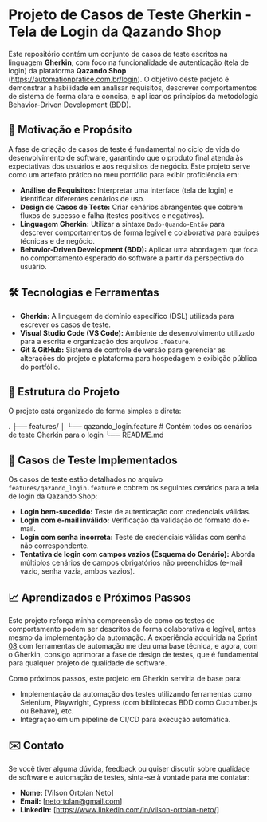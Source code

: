 # Projeto de Casos de Teste Gherkin - Tela de Login da Qazando Shop

Este repositório contém um conjunto de casos de teste escritos na linguagem **Gherkin**, com foco na funcionalidade de autenticação (tela de login) da plataforma **Qazando Shop** (https://automationpratice.com.br/login). 
O objetivo deste projeto é demonstrar a habilidade em analisar requisitos, descrever comportamentos de sistema de forma clara e concisa, e apl  icar os princípios da metodologia Behavior-Driven Development (BDD).

## 🚀 Motivação e Propósito

A fase de criação de casos de teste é fundamental no ciclo de vida do desenvolvimento de software, garantindo que o produto final atenda às expectativas dos usuários e aos requisitos de negócio. Este projeto serve como um artefato prático no meu portfólio para exibir proficiência em:

* **Análise de Requisitos:** Interpretar uma interface (tela de login) e identificar diferentes cenários de uso.
* **Design de Casos de Teste:** Criar cenários abrangentes que cobrem fluxos de sucesso e falha (testes positivos e negativos).
* **Linguagem Gherkin:** Utilizar a sintaxe `Dado-Quando-Então` para descrever comportamentos de forma legível e colaborativa para equipes técnicas e de negócio.
* **Behavior-Driven Development (BDD):** Aplicar uma abordagem que foca no comportamento esperado do software a partir da perspectiva do usuário.

## 🛠️ Tecnologias e Ferramentas

* **Gherkin:** A linguagem de domínio específico (DSL) utilizada para escrever os casos de teste.
* **Visual Studio Code (VS Code):** Ambiente de desenvolvimento utilizado para a escrita e organização dos arquivos `.feature`.
* **Git & GitHub:** Sistema de controle de versão para gerenciar as alterações do projeto e plataforma para hospedagem e exibição pública do portfólio.

## 📂 Estrutura do Projeto



O projeto está organizado de forma simples e direta:

.
├── features/
│   └── qazando_login.feature  # Contém todos os cenários de teste Gherkin para o login
└── README.md

## 📝 Casos de Teste Implementados

Os casos de teste estão detalhados no arquivo `features/qazando_login.feature` e cobrem os seguintes cenários para a tela de login da Qazando Shop:

* **Login bem-sucedido:** Teste de autenticação com credenciais válidas.
* **Login com e-mail inválido:** Verificação da validação do formato do e-mail.
* **Login com senha incorreta:** Teste de credenciais válidas com senha não correspondente.
* **Tentativa de login com campos vazios (Esquema do Cenário):** Aborda múltiplos cenários de campos obrigatórios não preenchidos (e-mail vazio, senha vazia, ambos vazios).
 
## 📈 Aprendizados e Próximos Passos

Este projeto reforça minha compreensão de como os testes de comportamento podem ser descritos de forma colaborativa e legível, antes mesmo da implementação da automação. A experiência adquirida na [Sprint 08](https://www.linkedin.com/in/SEU_PERFIL_LINKEDIN_AQUI) com ferramentas de automação me deu uma base técnica, e agora, com o Gherkin, consigo aprimorar a fase de design de testes, que é fundamental para qualquer projeto de qualidade de software.

Como próximos passos, este projeto em Gherkin serviria de base para:

* Implementação da automação dos testes utilizando ferramentas como Selenium, Playwright, Cypress (com bibliotecas BDD como Cucumber.js ou Behave), etc.
* Integração em um pipeline de CI/CD para execução automática.

## ✉️ Contato

Se você tiver alguma dúvida, feedback ou quiser discutir sobre qualidade de software e automação de testes, sinta-se à vontade para me contatar:

* **Nome:** [Vilson Ortolan Neto]
* **Email:** [netortolan@gmail.com]
* **LinkedIn:** [https://www.linkedin.com/in/vilson-ortolan-neto/]
